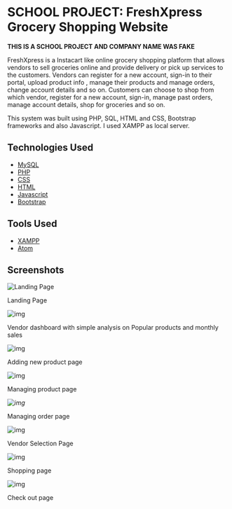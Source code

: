 # SCHOOL PROJECT: FreshXpress Grocery Shopping Website 
**THIS IS A SCHOOL PROJECT AND COMPANY NAME WAS FAKE**

FreshXpress is a Instacart like online grocery shopping platform that allows vendors to sell groceries online and provide delivery or pick up services to the customers. Vendors can register for a new account, sign-in to their portal, upload product info , manage their products and manage orders, change account details and so on. Customers can choose to shop from which vendor, register for a new account, sign-in, manage past orders, manage account details, shop for groceries and so on.

This system was built using PHP, SQL, HTML and CSS, Bootstrap frameworks and also Javascript. I used XAMPP as local server.

## Technologies Used

- [MySQL](https://www.mysql.com/)
- [PHP](https://www.php.net/)
- [CSS](https://www.w3.org/Style/CSS/Overview.en.html)
- [HTML](https://www.w3.org/TR/html52/)
- [Javascript](https://www.javascript.com/)
- [Bootstrap](https://getbootstrap.com/)



## Tools Used

- [XAMPP](https://www.apachefriends.org/index.html)
- [Atom](https://atom.io/)

## Screenshots

![Landing Page](https://lh6.googleusercontent.com/yLRd9f5fPUi_Km1LYTCnAF3FJk1dem2_Op5zOhN-_6iStEAIYEGoVuR7BPafuzK1cDl-a7MNu6PUBdDDVBL_FYLUftb3BFWcKZvDpb-cghBHXQJqj2krmT-xru0X9W0IjtpSfxxd)

Landing Page

![img](https://lh6.googleusercontent.com/PCRrJkSPp7UWYstr_qYtUhuhJgJD39QzgTbptUiYe2OcP9ZHc-p7UK6SxhhJe4pJR6X2N4t9EpvGa0LClIrU-BBU8bN2Ay6CZeYEs89P2_qPr26s5vyjzrhmv8p5DA0e5bXvBKfp)

Vendor dashboard with simple analysis on Popular products and monthly sales

![img](https://lh6.googleusercontent.com/3OUlFBLV2TSYwm7UW56Ne1JsPIQrbIvbZmqU4Ko0eiPd1sTqwcXTsoLhBEUvXRguRvicvFALzrM-l1dGnJxazJl9cMwdDYxvgYRDNn3tZe4vAEgeIZ8IYLMk8hJRb-mk3PAVfXDI)

Adding new product page

![img](https://lh6.googleusercontent.com/YN7h6VQcD5zYOdrT3wcz7roXjJjibx8gGvrpjLhXHft2Xwki0FupOyfgK--2Cc5ECGjjK0ZiRcXdIdQ5593ku8EIn4EGma5jUkZyzbWCsnApaF2otyZyFywXIsw8806GTNfKKh_-)

Managing product page

*![img](https://lh5.googleusercontent.com/cBP62XAahVt3430zABaKw6fqz4WT9dZcGz-ApfDvvhFKplSvWSCAZfQypNOBKFTZeG5uwtkuMqCgK2-1oYnmzL1rDCRudiia1iLycUvxOhG46CJv_11LywKgb1jeDMOx3VSXsiOn)*

Managing order page

![img](https://lh3.googleusercontent.com/u62nkP88B_52vGTSnp5lBNor2UlpuUy2JnXps3a4m6gGTXib8Qp9KpJKYtLf1dGEBiFZsGtAEmfGutkFEErqtAMfbPQhosvzhI2QuoST3oF0Ek-rJZoap0QLjv8SfCkPZ5uYQEPk)

Vendor Selection Page

![img](https://lh6.googleusercontent.com/JI2Yi9qAMODOmyQyCjMOqLNRJPR8S5K3VFFkc6ao_nIIgsfaEZgz1Gt4kOfNdcMUaTB39qS8eDUOdjiUW6z02CgZdN0lehPH5C3YIsH5cS_patdUlRv4btysZJrlsvRJTyg1RMli)

Shopping page

![img](https://lh3.googleusercontent.com/Z5wwqIRHaAOVXjxdBOJkyUxlw8jO3QOPtD1M-j4WmD392e_f4umwlRXjvHjl0eYfXQXgv69W4lTaSUNGXgrOooTZAi9lLUSBRtotatjEQ5dwNAuMlhJTHPcFFMDdI1A9VqPYdAXk)

Check out page
